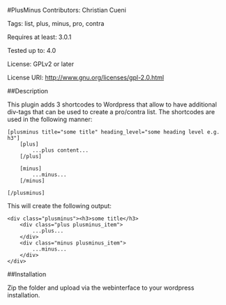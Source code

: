 #PlusMinus
Contributors: Christian Cueni

Tags: list, plus, minus, pro, contra

Requires at least: 3.0.1

Tested up to: 4.0

License: GPLv2 or later

License URI: http://www.gnu.org/licenses/gpl-2.0.html

##Description

This plugin adds 3 shortcodes to Wordpress that allow to have additional div-tags that can be used to create a pro/contra list.
The shortcodes are used in the following manner:

	[plusminus title="some title" heading_level="some heading level e.g. h3"]
		[plus]
			...plus content...
		[/plus]

		[minus]
			...minus...
		[/minus]

	[/plusminus]

This will create the following output:

	<div class="plusminus"><h3>some title</h3>
		<div class="plus plusminus_item">
			...plus...
		</div>
		<div class="minus plusminus_item">
			...minus...
		</div>
	</div>

##Installation

Zip the folder and upload via the webinterface to your wordpress installation.
